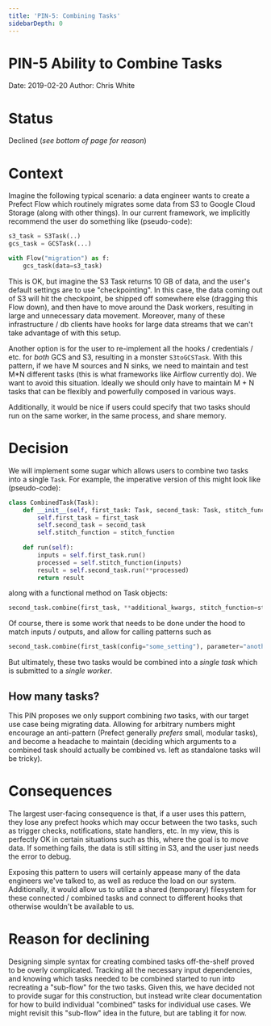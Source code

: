 ```yaml
---
title: 'PIN-5: Combining Tasks'
sidebarDepth: 0
---
```


# PIN-5 Ability to Combine Tasks

Date: 2019-02-20
Author: Chris White

# Status
Declined (_see bottom of page for reason_)

# Context
Imagine the following typical scenario: a data engineer wants to create a Prefect Flow which routinely migrates some data from S3 to Google Cloud Storage (along with other things).  In our current framework, we implicitly recommend the user do something like (pseudo-code):
```python
s3_task = S3Task(..)
gcs_task = GCSTask(...)

with Flow("migration") as f:
    gcs_task(data=s3_task)
```
This is OK, but imagine the S3 Task returns 10 GB of data, and the user's default settings are to use "checkpointing".  In this case, the data coming out of S3 will hit the checkpoint, be shipped off somewhere else (dragging this Flow down), and then have to move around the Dask workers, resulting in large and unnecessary data movement.  Moreover, many of these infrastructure / db clients have hooks for large data streams that we can't take advantage of with this setup.

Another option is for the user to re-implement all the hooks / credentials / etc. for _both_ GCS and S3, resulting in a monster `S3toGCSTask`.  With this pattern, if we have M sources and N sinks, we need to maintain and test M\*N different tasks (this is what frameworks like Airflow currently do).  We want to avoid this situation.  Ideally we should only have to maintain M + N tasks that can be flexibly and powerfully composed in various ways.

Additionally, it would be nice if users could specify that two tasks should run on the same worker, in the same process, and share memory.

# Decision
We will implement some sugar which allows users to combine two tasks into a single `Task`.  For example, the imperative version of this might look like (pseudo-code):
```python
class CombinedTask(Task):                                                             
    def __init__(self, first_task: Task, second_task: Task, stitch_function: Callable):                        
        self.first_task = first_task                                             
        self.second_task = second_task                                                 
		self.stitch_function = stitch_function
                                                                                   
    def run(self):                                                                 
        inputs = self.first_task.run()                                                 
		processed = self.stitch_function(inputs)
        result = self.second_task.run(**processed)
		return result
```
along with a functional method on Task objects:
```python
second_task.combine(first_task, **additional_kwargs, stitch_function=stitch_function)
```
Of course, there is some work that needs to be done under the hood to match inputs / outputs, and allow for calling patterns such as
```python
second_task.combine(first_task(config="some_setting"), parameter="another_input")
```
But ultimately, these two tasks would be combined into a _single task_ which is submitted to a _single worker_.

## How many tasks?

This PIN proposes we only support combining _two_ tasks, with our target use case being migrating data.  Allowing for arbitrary numbers might encourage an anti-pattern (Prefect generally _prefers_ small, modular tasks), and become a headache to maintain (deciding which arguments to a combined task should actually be combined vs. left as standalone tasks will be tricky).

# Consequences
The largest user-facing consequence is that, if a user uses this pattern, they lose any prefect hooks which may occur between the two tasks, such as trigger checks, notifications, state handlers, etc.  In my view, this is perfectly OK in certain situations such as this, where the goal is to _move_ data.  If something fails, the data is still sitting in S3, and the user just needs the error to debug.

Exposing this pattern to users will certainly appease many of the data engineers we've talked to, as well as reduce the load on our system.  Additionally, it would allow us to utilize a shared (temporary) filesystem for these connected / combined tasks and connect to different hooks that otherwise wouldn't be available to us.

# Reason for declining
Designing simple syntax for creating combined tasks off-the-shelf proved to be overly complicated.  Tracking all the necessary input dependencies, and knowing which tasks needed to be combined started to run into recreating a "sub-flow" for the two tasks.  Given this, we have decided not to provide sugar for this construction, but instead write clear documentation for how to build individual "combined" tasks for individual use cases.  We might revisit this "sub-flow" idea in the future, but are tabling it for now.
